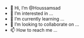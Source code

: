 - 👋 Hi, I’m @Houssamsad
- 👀 I’m interested in ...
- 🌱 I’m currently learning ...
- 💞️ I’m looking to collaborate on ...
- 📫 How to reach me ...

<!---
Houssamsad/Houssamsad is a ✨ special ✨ repository because its `README.md` (this file) appears on your GitHub profile.
You can click the Preview link to take a look at your changes.
--->
